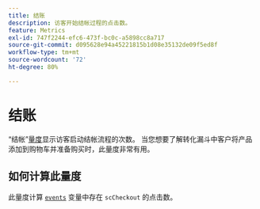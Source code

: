 ```yaml
---
title: 结账
description: 访客开始结帐过程的点击数。
feature: Metrics
exl-id: 747f2244-efc6-473f-bc0c-a5898cc8a717
source-git-commit: d095628e94a45221815b1d08e35132de09f5ed8f
workflow-type: tm+mt
source-wordcount: '72'
ht-degree: 80%

---
```


# 结账

“结帐”[量度](overview.md)显示访客启动结帐流程的次数。 当您想要了解转化漏斗中客户将产品添加到购物车并准备购买时，此量度非常有用。

## 如何计算此量度

此量度计算 [`events`](/help/implement/vars/page-vars/events/events-overview.md) 变量中存在 `scCheckout` 的点击数。
